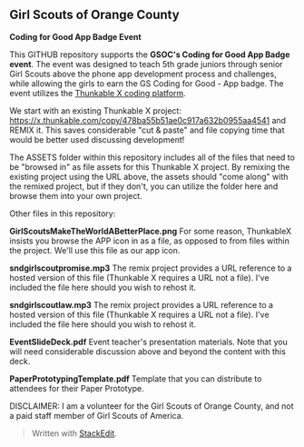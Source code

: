 ﻿
## Girl Scouts of Orange County
**Coding for Good App Badge Event**

This GITHUB repository supports the **GSOC's Coding for Good App Badge event**.  The event was designed to teach 5th grade juniors through senior Girl Scouts above the phone app development process and challenges, while allowing the girls to earn the GS Coding for Good - App badge.   The event utilizes the [Thunkable X coding platform](https://thunkable.com/).

We start with an existing Thunkable X project:
https://x.thunkable.com/copy/478ba55b51ae0c917a632b0955aa4541
 and REMIX it.  This saves considerable "cut & paste" and file copying time that would be better used discussing development!

The ASSETS folder within this repository includes all of the files that need to be "browsed in" as file assets for this Thunkable X project.  By remixing the existing project using the URL above, the assets should "come along" with the remixed project, but if they don't, you can utilize the folder here and browse them into your own project.

Other files in this repository:

**GirlScoutsMakeTheWorldABetterPlace.png**   For some reason, ThunkableX insists you browse the APP icon in as a file, as opposed to from files within the project.  We'll use this file as our app icon.

**sndgirlscoutpromise.mp3** The remix project provides a URL reference to a hosted version of this file (Thunkable X requires a URL not a file).  I've included the file here should you wish to rehost it.

**sndgirlscoutlaw.mp3** The remix project provides a URL reference to a hosted version of this file (Thunkable X requires a URL not a file).  I've included the file here should you wish to rehost it.

**EventSlideDeck.pdf**  Event teacher's presentation materials.  Note that you will need considerable discussion above and beyond the content with this deck.

**PaperPrototypingTemplate.pdf** Template that you can distribute to attendees for their Paper Prototype.

DISCLAIMER: I am a volunteer for the Girl Scouts of Orange County, and not a paid staff member of Girl Scouts of America.

> Written with [StackEdit](https://stackedit.io/).

